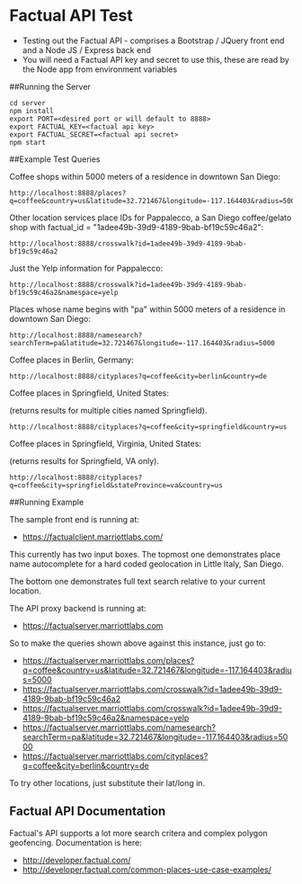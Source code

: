 # Factual API Test

* Testing out the Factual API - comprises a Bootstrap / JQuery front end and a Node JS / Express back end
* You will need a Factual API key and secret to use this, these are read by the Node app from environment variables

##Running the Server

```
cd server
npm install
export PORT=<desired port or will default to 8888>
export FACTUAL_KEY=<factual api key>
export FACTUAL_SECRET=<factual api secret>
npm start
```

##Example Test Queries

Coffee shops within 5000 meters of a residence in downtown San Diego:

```
http://localhost:8888/places?q=coffee&country=us&latitude=32.721467&longitude=-117.164403&radius=5000
```


Other location services place IDs for Pappalecco, a San Diego coffee/gelato shop with factual_id = "1adee49b-39d9-4189-9bab-bf19c59c46a2":

```
http://localhost:8888/crosswalk?id=1adee49b-39d9-4189-9bab-bf19c59c46a2
```

Just the Yelp information for Pappalecco:

```
http://localhost:8888/crosswalk?id=1adee49b-39d9-4189-9bab-bf19c59c46a2&namespace=yelp
```

Places whose name begins with "pa" within 5000 meters of a residence in downtown San Diego:

```
http://localhost:8888/namesearch?searchTerm=pa&latitude=32.721467&longitude=-117.164403&radius=5000
```

Coffee places in Berlin, Germany:

```
http://localhost:8888/cityplaces?q=coffee&city=berlin&country=de
```

Coffee places in Springfield, United States:

(returns results for multiple cities named Springfield).

```
http://localhost:8888/cityplaces?q=coffee&city=springfield&country=us
```

Coffee places in Springfield, Virginia, United States:

(returns results for Springfield, VA only).

```
http://localhost:8888/cityplaces?q=coffee&city=springfield&stateProvince=va&country=us
```

##Running Example

The sample front end is running at:

* https://factualclient.marriottlabs.com/

This currently has two input boxes.  The topmost one demonstrates place name autocomplete for a hard coded geolocation in Little Italy, San Diego.

The bottom one demonstrates full text search relative to your current location.

The API proxy backend is running at:

* https://factualserver.marriottlabs.com

So to make the queries shown above against this instance, just go to:

* https://factualserver.marriottlabs.com/places?q=coffee&country=us&latitude=32.721467&longitude=-117.164403&radius=5000
* https://factualserver.marriottlabs.com/crosswalk?id=1adee49b-39d9-4189-9bab-bf19c59c46a2
* https://factualserver.marriottlabs.com/crosswalk?id=1adee49b-39d9-4189-9bab-bf19c59c46a2&namespace=yelp
* https://factualserver.marriottlabs.com/namesearch?searchTerm=pa&latitude=32.721467&longitude=-117.164403&radius=5000
* https://factualserver.marriottlabs.com/cityplaces?q=coffee&city=berlin&country=de

To try other locations, just substitute their lat/long in.

## Factual API Documentation

Factual's API supports a lot more search critera and complex polygon geofencing.  Documentation is here:

* http://developer.factual.com/
* http://developer.factual.com/common-places-use-case-examples/

